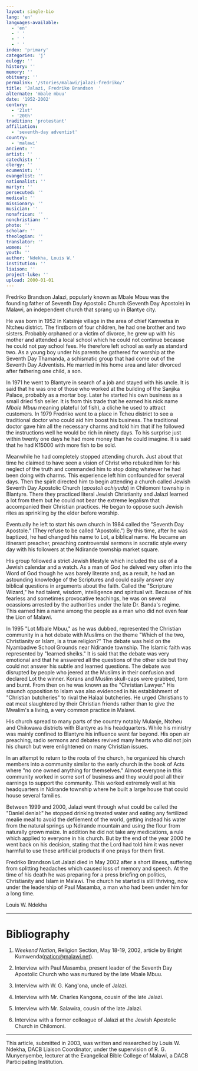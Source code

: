 ```yaml
---
layout: single-bio
lang: 'en'
languages-available:
  - 'en'
  - ' '
  - ' '
  - ' '
index: 'primary'
categories: 'j'
eulogy: ''
history: ''
memory: ''
obituary: ''
permalink: '/stories/malawi/jalazi-fredriko/'
title: 'Jalazi, Fredriko Brandson  '
alternate: 'mbale mbuu'
date: '1952-2002'
century:
  - '21st'
  - '20th'
tradition: 'protestant'
affiliation:
  - 'seventh-day adventist'
country:
  - 'malawi'
ancient: ''
artist: ''
catechist: ''
clergy: ''
ecumenist: ''
evangelist: ''
nationalist: ''
martyr: ''
persecuted: ''
medical: ''
missionary: ''
musician: ''
nonafrican: ''
nonchristian: ''
photo: ''
scholar: ''
theologian: ''
translator: ''
women: ''
youth: ''
author: 'Ndekha, Louis W.'
institution: ''
liaison: ''
project-luke: ''
upload: 2000-01-01
---
```



Fredriko Brandson Jalazi, popularly known as Mbale Mbuu  was the founding father of Seventh Day Apostolic Church (Seventh Day Apostole) in Malawi, an independent church that sprang up in Blantye city.

He was born in 1952 in Katsinje village in the area of chief Kamwetsa in Ntcheu district.  The firstborn of  four children, he had one brother and two sisters. Probably  orphaned or a victim of divorce,  he grew up with his mother and attended a local school which he could not continue because he could not pay school fees.  He therefore left school as early as standard two.  As a young boy under his parents he gathered for worship at the Seventh Day Thamanda, a schismatic group that had come out of the Seventh Day Adventists.  He married in his home area and later divorced after fathering one child, a son.

In 1971 he went to Blantyre in search of a job and stayed with his uncle.  It is said that he was one of those who worked at the building of the Sanjika Palace, probably as a mortar boy.  Later he started his own business as a small dried fish seller.  It is from this trade that he earned his nick name *Mbale Mbuu* meaning plateful (of fish), a cliche he used to attract customers.  In 1979 Fredriko went to a place in Tcheu district to see a traditional doctor who could aid him boost his business.  The traditional doctor gave him all the necessary charms and told him that if he followed the instructions well he would be rich in ninety days. To his surprise just within twenty one days he had more money than he could imagine.  It is said that he had K15000 with more fish to be sold.

Meanwhile he had completely stopped attending church.  Just about that time  he claimed to have seen a vision of Christ  who rebuked him for his neglect of the truth and commanded him to stop doing whatever he had been doing with charms.  This experience left him confounded for several days. Then the spirit directed him to begin attending a  church called Jewish Seventh Day Apostolic Church (*apostoli achiyuda*) in Chilomoni township in Blantyre.  There they practiced literal Jewish Christianity and Jalazi learned a lot from them but he could not bear the  extreme legalism that  accompanied their Christian practices.  He began to oppose  such Jewish rites as sprinkling by the elder before worship.

Eventually he left to start his own church in 1984 called the "Seventh Day Apostole." (They refuse to be called "Apostolic.")  By this time, after he was baptized, he had changed his name to Lot, a biblical name.  He became an itinerant preacher, preaching controversial sermons in socratic style  every day with his followers at the Ndirande township market square.

His group followed a strict Jewish lifestyle which included the use of a Jewish calendar and a watch.  As a man of God he delved very often into the Word of God though he was barely literate and, as a result, he had an astounding knowledge of the Scriptures and could easily answer any biblical questions in arguments about the faith.  Called the "Scripture Wizard,"  he had talent, wisdom, intelligence and spiritual wit.  Because of his fearless and sometimes provocative teachings, he was on several ocassions arrested by the authorities under the late Dr. Banda's regime.  This earned him a name among the people as a man who did not even fear the Lion of Malawi.

In 1995 "Lot Mbale Mbuu," as he was dubbed, represented the Christian community in a hot debate with Muslims on the theme "Which of the two, Christianity or Islam, is a true religion?"  The debate was held on the Nyambadwe School Grounds near Ndirande  township.  The Islamic faith was represented by "learned sheiks."  It is said that the debate was very emotional and that he answered all the questions of the other side but they could not answer his subtle and learned questions.  The debate was disrupted by people who jeered at the Muslims in their confusion and declared Lot the winner.  Korans and Muslim skull-caps were grabbed, torn and burnt. From then on he was known as the "Christian Lawyer." His staunch opposition to Islam was also evidenced in his establishment of "Christian butcheries" to rival the Halaal butcheries.  He urged Christians to eat meat slaughtered  by their Christian friends rather than to give the Mwalim's a living, a very common practice in Malawi.

His church spread to many parts of the country notably Mulanje, Ntcheu and Chikwawa districts with Blantyre as his headquarters.  While his ministry was mainly confined to Blantyre his influence went far beyond. His open air preaching, radio sermons and debates revived many hearts who did not join his church but were enlightened on many Christian issues.

In an attempt to return to the roots of the church, he organized his church members into a community similar to the early church in the book of Acts where "no one owned anything for themselves."  Almost everyone in this community worked in some sort of business and they would pool all their earnings to support the community.  This worked extremely well at his headquarters in Ndirande township where he built a large house that could house several families.

Between 1999 and 2000, Jalazi went through what could be called the "Daniel denial:" he stopped drinking treated water and eating any fertilized mealie meal to avoid the defilement of the world, getting instead his water from the natural springs up Ndirande mountain and using the flour from naturally grown maize.  In addition he did not take any medications, a rule which applied to everyone in his church. But by the end of the year 2000 he went back on his decision, stating that the Lord had told him it was never harmful to use these artificial products if one prays for them first.

Fredriko Brandson Lot Jalazi died in May 2002 after a short illness, suffering from splitting headaches which caused loss of memory and speech.  At the time of his death he was preparing for a press briefing on politics, Christianity and Islam in Malawi.  The church he started is still thriving, now under the  leadership of Paul Masamba, a man who had been under him for a long time.

Louis W. Ndekha

---

# Bibliography

1. *Weekend Nation*, Religion Section, May 18-19, 2002, article by Bright Kumwenda([nation@malawi.net](mailto:nation@malawi.net)).

2. Interview with Paul Masamba, present leader of the Seventh Day Apostolic Church who was nurtured by the late Mbale Mbuu.

3. Interview with W. G. Kang'ona, uncle of Jalazi.

4. Interview with Mr. Charles Kangona, cousin of the late Jalazi.

5. Interview with Mr. Salawira, cousin of the late Jalazi.

6. Interview with a former colleague of Jalazi at the Jewish Apostolic Church in Chilomoni.

---

This article, submitted in 2003, was written and researched by Louis W. Ndekha, DACB Liaison Coordinator, under the supervision of R. G. Munyenyembe, lecturer at the Evangelical Bible College of Malawi, a DACB Participating Institution.